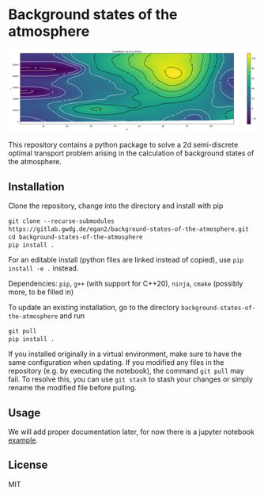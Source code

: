 # Background states of the atmosphere

![image](cover_picture.png )

This repository contains a python package to solve a 2d semi-discrete optimal transport problem arising in the calculation of background states of the atmosphere. 

## Installation

Clone the repository, change into the directory and install with pip

```
git clone --recurse-submodules https://gitlab.gwdg.de/egan2/background-states-of-the-atmosphere.git
cd background-states-of-the-atmosphere
pip install .
```

For an editable install (python files are linked instead of copied), use `pip install -e .` instead.

Dependencies: `pip`, `g++` (with support for C++20), `ninja`, `cmake` (possibly more, to be filled in)

To update an existing installation, go to the directory `background-states-of-the-atmosphere` and run

```
git pull
pip install .
```

If you installed originally in a virtual environment, make sure to have the same configuration when updating.
If you modified any files in the repository (e.g. by executing the notebook), the command `git pull` may fail. To resolve this, you can use `git stash` to stash your changes or simply rename the modified file before pulling.

## Usage

We will add proper documentation later, for now there is a jupyter notebook [example](examples/example.ipynb).

## License
MIT


